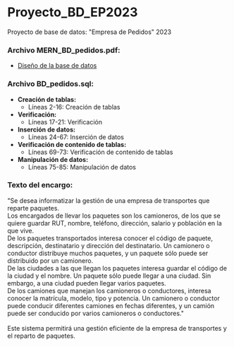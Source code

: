 # Proyecto_BD_EP2023
Proyecto de base de datos: "Empresa de Pedidos" 2023

### Archivo MERN_BD_pedidos.pdf:
- [Diseño de la base de datos](MERN_BD_pedidos.pdf)

### Archivo BD_pedidos.sql:
- **Creación de tablas:**
  - Líneas 2-16: Creación de tablas
- **Verificación:**
  - Líneas 17-21: Verificación
- **Inserción de datos:**
  - Líneas 24-67: Inserción de datos
- **Verificación de contenido de tablas:**
  - Líneas 69-73: Verificación de contenido de tablas
- **Manipulación de datos:**
  - Líneas 75-85: Manipulación de datos

### Texto del encargo:

"Se desea informatizar la gestión de una empresa de transportes que reparte paquetes.<br>
Los encargados de llevar los paquetes son los camioneros, de los que se quiere guardar RUT, nombre, teléfono, dirección, salario y población en la que vive.<br>
De los paquetes transportados interesa conocer el código de paquete, descripción, destinatario y dirección del destinatario. Un camionero o conductor distribuye muchos paquetes, y un paquete sólo puede ser distribuido por un camionero. <br>
De las ciudades a las que llegan los paquetes interesa guardar el código de la ciudad y el nombre. Un paquete sólo puede llegar a una ciudad. Sin embargo, a una ciudad pueden llegar varios paquetes.<br> 
De los camiones que manejan los camioneros o conductores, interesa conocer la matrícula, modelo, tipo y potencia. Un camionero o conductor puede conducir diferentes camiones en fechas diferentes, y un camión puede ser conducido por  varios camioneros o conductores."<br>
<br>
Este sistema permitirá una gestión eficiente de la empresa de transportes y el reparto de paquetes.

